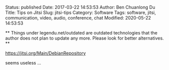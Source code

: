 Status: published
Date: 2017-03-22 14:53:53
Author: Ben Chuanlong Du
Title: Tips on Jitsi
Slug: jitsi-tips
Category: Software
Tags: software, jitsi, communication, video, audio, conference, chat
Modified: 2020-05-22 14:53:53

**
Things under legendu.net/outdated are outdated technologies 
that the author does not plan to update any more. 
Please look for better alternatives.
**

<https://jitsi.org/Main/DebianRepository>

seems useless ...
